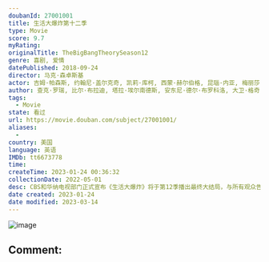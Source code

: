 ```yaml
---
doubanId: 27001001
title: 生活大爆炸第十二季
type: Movie
score: 9.7
myRating: 
originalTitle: TheBigBangTheorySeason12
genre: 喜剧, 爱情
datePublished: 2018-09-24
director: 马克·森卓斯基
actor: 吉姆·帕森斯, 约翰尼·盖尔克奇, 凯莉·库柯, 西蒙·赫尔伯格, 昆瑙·内亚, 梅丽莎·劳奇, 马伊姆·拜力克, 凯文·苏斯曼, 卡尔·潘, 凯文·史密斯, 戴维·图埃纳, 琳赛·卡夫, 查斯蒂·巴勒斯特罗斯, 艾伦·德杰尼勒斯, 莎拉·米歇尔·盖拉, 乔·曼根尼罗, 卡德罗莎·奥娜·卡罗尔, 杰瑞·奥康奈尔, 金伯莉·布鲁克斯, 基思·卡拉丹, 乔万尼贝加拉诺, 西娅拉·蕾妮, 特勒, 比尔·奈, 尼尔·德格拉塞·泰森, 凯西·贝茨, 马克·哈米尔, 克里斯汀·芭伦斯基, 雷吉娜·金, 鲍勃·纽哈特, 劳伦·拉普库斯, 拉蒂·古普塔, 帕梅拉·阿德龙, 布莱恩·史密斯, 约书亚·马林纳, 布莱恩·波塞恩, 布莱恩·乔治, 威尔·惠顿, 约翰·罗斯·鲍伊, 蒂凡尼·卡门斯, 托德·吉贝哈恩, 西恩·奥斯汀
author: 查克·罗瑞, 比尔·布拉迪, 塔拉·埃尔南德斯, 安东尼·德尔·布罗科洛, 大卫·格奇, 埃里克·卡普兰, 玛丽亚·法拉利, 史蒂夫·霍兰德, 史蒂文·莫拉
tags:
  - Movie
state: 看过
url: https://movie.douban.com/subject/27001001/
aliases:
  - 
country: 美国
language: 英语
IMDb: tt6673778
time: 
createTime: 2023-01-24 00:36:32
collectionDate: 2022-05-01
desc: CBS和华纳电视部门正式宣布《生活大爆炸》将于第12季播出最终大结局，与所有观众告别。最后一季将于9月24日于CBS开播，并于明年5月全剧终。
date created: 2023-01-24
date modified: 2023-03-14
---
```


![image](p2535085957.jpg)

Comment:
---
